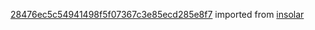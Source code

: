 [28476ec5c54941498f5f07367c3e85ecd285e8f7](https://github.com/insolar/insolar/commit/28476ec5c54941498f5f07367c3e85ecd285e8f7) imported from [insolar](https://github.com/insolar/insolar)
